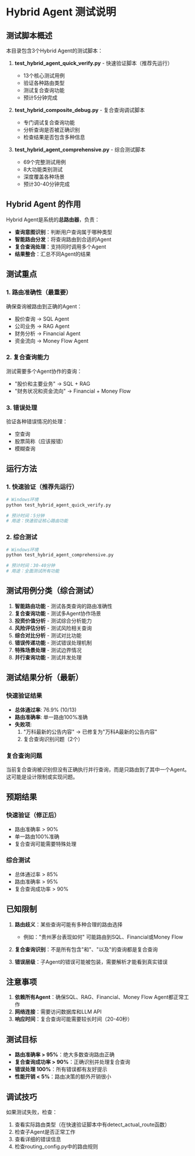 # Hybrid Agent 测试说明

## 测试脚本概述

本目录包含3个Hybrid Agent的测试脚本：

1. **test_hybrid_agent_quick_verify.py** - 快速验证脚本（推荐先运行）
   - 13个核心测试用例
   - 验证各种路由类型
   - 测试复合查询功能
   - 预计5分钟完成

2. **test_hybrid_composite_debug.py** - 复合查询调试脚本
   - 专门调试复合查询功能
   - 分析查询是否被正确识别
   - 检查结果是否包含多种信息

3. **test_hybrid_agent_comprehensive.py** - 综合测试脚本
   - 69个完整测试用例
   - 8大功能类别测试
   - 深度覆盖各种场景
   - 预计30-40分钟完成

## Hybrid Agent 的作用

Hybrid Agent是系统的**总路由器**，负责：
- **查询意图识别**：判断用户查询属于哪种类型
- **智能路由分发**：将查询路由到合适的Agent
- **复合查询处理**：支持同时调用多个Agent
- **结果整合**：汇总不同Agent的结果

## 测试重点

### 1. 路由准确性（最重要）
确保查询被路由到正确的Agent：
- 股价查询 → SQL Agent
- 公司业务 → RAG Agent
- 财务分析 → Financial Agent
- 资金流向 → Money Flow Agent

### 2. 复合查询能力
测试需要多个Agent协作的查询：
- "股价和主要业务" → SQL + RAG
- "财务状况和资金流向" → Financial + Money Flow

### 3. 错误处理
验证各种错误情况的处理：
- 空查询
- 股票简称（应该报错）
- 模糊查询

## 运行方法

### 1. 快速验证（推荐先运行）
```bash
# Windows环境
python test_hybrid_agent_quick_verify.py

# 预计时间：5分钟
# 用途：快速验证核心路由功能
```

### 2. 综合测试
```bash
# Windows环境
python test_hybrid_agent_comprehensive.py

# 预计时间：30-40分钟
# 用途：全面测试所有功能
```

## 测试用例分类（综合测试）

1. **智能路由功能** - 测试各类查询的路由准确性
2. **复合查询功能** - 测试多Agent协作场景
3. **投资价值分析** - 测试综合分析能力
4. **风险评估分析** - 测试风险相关查询
5. **综合对比分析** - 测试对比功能
6. **错误传递功能** - 测试错误处理机制
7. **特殊场景处理** - 测试边界情况
8. **并行查询功能** - 测试并发处理

## 测试结果分析（最新）

### 快速验证结果
- **总体通过率**: 76.9% (10/13)
- **路由准确率**: 单一路由100%准确
- **失败项**:
  1. "万科最新的公告内容" → 已修复为"万科A最新的公告内容"
  2. 复合查询识别问题（2个）

### 复合查询问题
当前复合查询被识别但没有正确执行并行查询，而是只路由到了其中一个Agent。这可能是设计限制或实现问题。

## 预期结果

### 快速验证（修正后）
- 路由准确率 > 90%
- 单一路由100%准确
- 复合查询可能需要特殊处理

### 综合测试
- 总体通过率 > 85%
- 路由准确率 > 95%
- 复合查询成功率 > 90%

## 已知限制

1. **路由歧义**：某些查询可能有多种合理的路由选择
   - 例如："贵州茅台表现如何" 可能路由到SQL、Financial或Money Flow

2. **复合查询识别**：不是所有包含"和"、"以及"的查询都是复合查询

3. **错误层级**：子Agent的错误可能被包装，需要解析才能看到真实错误

## 注意事项

1. **依赖所有Agent**：确保SQL、RAG、Financial、Money Flow Agent都正常工作
2. **网络连接**：需要访问数据库和LLM API
3. **响应时间**：复合查询可能需要较长时间（20-40秒）

## 测试目标

- **路由准确率 > 95%**：绝大多数查询路由正确
- **复合查询成功率 > 90%**：正确识别并处理复合查询
- **错误处理 100%**：所有错误都有友好提示
- **性能开销 < 5%**：路由决策的额外开销很小

## 调试技巧

如果测试失败，检查：
1. 查看实际路由类型（在快速验证脚本中有detect_actual_route函数）
2. 检查子Agent是否正常工作
3. 查看详细的错误信息
4. 检查routing_config.py中的路由规则